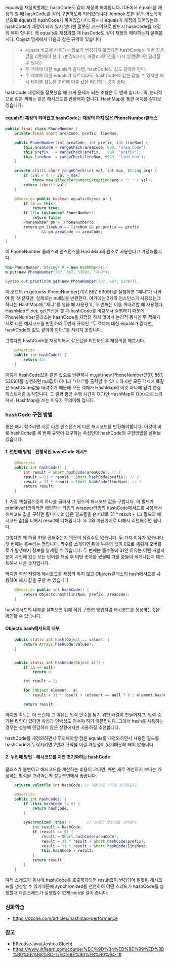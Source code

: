 equals를 재정의할때는 hashCode도 같이 재정의 해야합니다. IDE에서 equals를 재정의 할 때 hashCode를 같이 구현하도록 되어있습니다. lombok 또한 같은 어노테이션으로 equals와 hashCode가 묶여있습니다. 혹시나 equals가 재정의 되어있는데 hashCode가 재정이 되어 있지 않다면 잘못된 코드이므로 반드시 hashCode를 재정의 해야 합니다. 왜 equals를 재정의할 때 hasCode도 같이 재정의 해야하는지 살펴봅시다.
Object 명세에서 다음과 같은 규약이 있습니다
> - equals 비교에 사용하는 정보가 변경되지 않았다면 hashCode는 매번 같은 값을 리턴해야 한다. (변경되거나, 애플리케이션을 다시 실행했다면 달라질 수 있다.)
> - 두 객체에 대한 equals가 같다면, hashCode의 값도 같아야 한다.
> - 두 객체에 대한 equals가 다르더라도, hashCode의 값은 같을 수 있지만 해시 테이블 성능을 고려해 다른 값을 리턴하는 것이 좋다.

hashCode 재정의를 잘못했을 때 크게 문제가 되는 조항은 두 번째 입니다. 즉, 논리적으로 같은 객체는 같은 해시코드를 반환해야 합니다. HashMap을 통한 예제를 살펴보겠습니다. 

#### equals만 재정의 되어있고 hashCode는 재정의 하지 않은 PhoneNumber클래스

```java
public final class PhoneNumber {
    private final short areaCode, prefix, lineNum;

    public PhoneNumber(int areaCode, int prefix, int lineNum) {
        this.areaCode = rangeCheck(areaCode, 999, "area code");
        this.prefix   = rangeCheck(prefix,   999, "prefix");
        this.lineNum  = rangeCheck(lineNum, 9999, "line num");
    }

    private static short rangeCheck(int val, int max, String arg) {
        if (val < 0 || val > max)
            throw new IllegalArgumentException(arg + ": " + val);
        return (short) val;
    }

    @Override public boolean equals(Object o) {
        if (o == this)
            return true;
        if (!(o instanceof PhoneNumber))
            return false;
        PhoneNumber pn = (PhoneNumber)o;
        return pn.lineNum == lineNum && pn.prefix == prefix
                && pn.areaCode == areaCode;
    }
}
```
이 PhoneNumber 클래스의 인스턴스를 HashMap의 원소로 사용한다고 가정해봅시다.

```java
Map<PhoneNumber, String> m = new HashMap<>();
m.put(new PhoneNumber(707, 867, 5309), "제니");

System.out.println(m.get(new PhoneNumber(707, 867, 5309)));
```
이 코드의 m.get(new PhoneNumber(707, 867, 5309))를 실행하면 "제니"가 나와야 할 것 같지만, 실제로는 null값을 반환한다. 여기에는 2개의 인스턴스가 사용됐는데 하나는 HashMap에 "제니"를 넣을 때 사용됐고, 두 번째는 이를 꺼내려할 때 사용했다. HashMap은 put, get연산을 할 때 hashCode를 비교해서 실행하기 때문에 PhoneNumber클래스는 hashCode를 재정의 하지 않아서 논리적 동치인 두 객체가 서로 다른 해시코드를 반환하여 두번째 규약인 "두 객체에 대한 equals가 같다면, hashCode의 값도 같아야 한다."를 지키지 못합니다. 

그렇다면 hashCode를 재정의해서 같은값을 리턴하도록 재정의를 해봅시다.
```java
    @Override
    public int hashCode() {
        return 42;
    }
```
이렇게 hashCode값을 같은 값으로 반환하니 m.get(new PhoneNumber(707, 867, 5309))를 실행하면 null값이 아니라 "제니"를 출력할 수 있다. 하지만 모든 객체에 똑같은 hashCode값을 내려주기 때문에 모든 객체가 HashMap의 버킷 하나에 담겨 연결 리스트처럼 동작합니다. 그 결과 평균 수행 시간이 O(1)인 HashMap이 O(n)으로 느려져서, HashMap을 쓰는 이유가 무의미해 집니다.

### hashCode 구현 방법
좋은 해시 함수라면 서로 다른 인스턴스에 다른 해시코드를 반환해야합니다. 이것이 바로 hashCode를 세 번째 규약이 요구하는 속성인데 hashCode의 구현방법을 살펴보겠습니다.
#### 1. 첫번째 방법 - 전형적인 hashCode 메서드
```java
    @Override 
    public int hashCode() {
        int result = Short.hashCode(areaCode); // 1
        result = 31 * result + Short.hashCode(prefix); // 2
        result = 31 * result + Short.hashCode(lineNum); // 3
        return result;
    }

```
1: 가장 핵심필드중의 하나를 골라서 그 필드의 해시코드 값을 구합니다. 이 필드가 primitive타입이라면 해당하는 타입의 wrapper타입의 hashCode메서드를 사용해서 해쉬코드 값을 구하면 됩니다.
2: 남은 필드들을 순서대로 31 * result + (그 필드의 해시코드 값)을 더해서 result에 더해줍니다.
3: 2와 마찬가지로 더해서 리턴해주면 됩니다.

그렇다면 왜 하필 31을 곱해주는지 의문이 생길수도 있습니다. 두 가지 이유가 있습니다. 첫 번째는 홀수라는 점입니다. 짝수를 쓰게되면 뒤에 부분의 값이 0으로 채워져 오버플로가 발생해서 정보를 잃게될 수 있습니다. 두 번째는 홀수중에 31인 이유는 어떤 개발자분이 사전에 있는 모든 단어를 해싱 후 어떤 숫자를 썼을떄 가장 충돌이 적게나는지 테스트해서 나온 숫자입니다.

하지만 직접 저렇게 해시코드를 재정의 하지 않고 Objects클래스의 hash메서드를 사용하여 해시 값을 구할 수 있습니다
```java
    @Override public int hashCode() {
        return Objects.hash(lineNum, prefix, areaCode);
    }
```
hash메서드의 내부를 살펴보면 위에 직접 구현한 방법처럼 해시코드를 생성하는것을 확인할 수 있습니다. 

#### Objects.hash메서드의 내부

```java
    public static int hash(Object... values) {
        return Arrays.hashCode(values);
    }
```
```java

    public static int hashCode(Object a[]) {
        if (a == null)
            return 0;

        int result = 1;

        for (Object element : a)
            result = 31 * result + (element == null ? 0 : element.hashCode());

        return result;

```
하지만 속도는 더 느린데 그 이유는 입력 인수를 담기 위한 배열이 만들어지고, 입력 중 기본 타입이 있다면 박싱과 언박싱도 거쳐야 하기 때문입니다. 그래서 hash를 사용하는 경우는 성능에 민감하지 않은 상황에서만 사용하길 추천합니다.

hashCode를 재정의하면서 주의해야할 점은 equals를 재정의하면서 사용된 필드를 hashCode에 누락시키면 2번째 규약을 어길 가능성이 있기때문에 빼지 않습니다.

#### 2. 두번째 방법 - 해시코드를 지연 초기화하는 hashCode
클래스가 불변이고 해시코드를 계산하는 비용이 크다면, 매번 새로 계산하기 보다는 캐싱하는 방식을 고려하는게 성능측면에서 좋습니다.

```java
    private volatile int hashCode; // 자동으로 0으로 초기화된다.

    @Override 
    public int hashCode() {
        if (this.hashCode != 0) {
            return hashCode;
        }

        synchronized (this) {		// 스레드 안전성을 고려한다
            int result = hashCode;
            if (result == 0) {
                result = Short.hashCode(areaCode);
                result = 31 * result + Short.hashCode(prefix);
                result = 31 * result + Short.hashCode(lineNum);
                this.hashCode = result;
            }
            return result;
        }
    }
```
여러 스레드가 동시에 hashCode를 호출하게되면 result값이 변경되어 잘못된 해시코드를 생성할 수 있기때문에 synchronized를 선언하여 어떤 스레드가 hashCode를 실행할때 다른스레드가 실행할수 없게 lock을 걸어 줍니다.

### 심화학습
- https://dzone.com/articles/hashmap-performance

### 참고
- EffectiveJava(Joshua Bloch)
- https://www.inflearn.com/course/%EC%9D%B4%ED%8E%99%ED%8B%B0%EB%B8%8C-%EC%9E%90%EB%B0%94-1#

